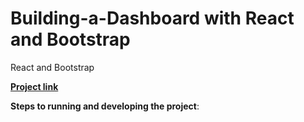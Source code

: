 # Building-a-Dashboard with React and Bootstrap
React and Bootstrap

[**Project link**](https://www.dennismburu.tech/)

**Steps to running and developing the project**:
